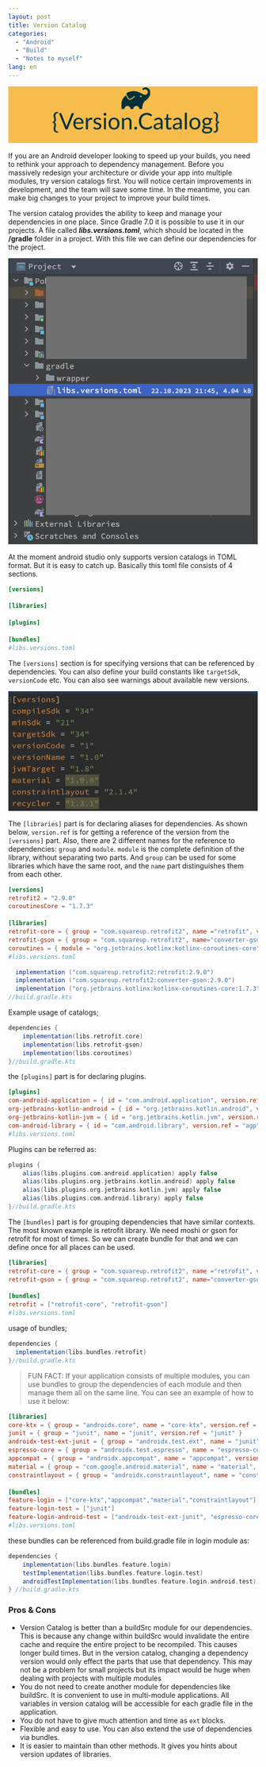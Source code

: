 ```yaml
---
layout: post
title: Version Catalog
categories:
  - "Android"
  - "Build"
  - "Notes to myself"
lang: en
---
```

![](/img/version-catalog/version-catalog.png)

If you are an Android developer looking to speed up your builds, you need to rethink your approach to dependency management. Before you massively redesign your architecture or divide your app into multiple modules, try version catalogs first. You will notice certain improvements in development, and the team will save some time. In the meantime, you can make big changes to your project to improve your build times.

<!--more-->

The version catalog provides the ability to keep and manage your dependencies in one place. Since Gradle 7.0 it is possible to use it in our projects. A file called ***libs.versions.toml***, which should be located in the **/gradle** folder in a project. With this file we can define our dependencies for the project.

<p align="center">
  <img src="/img/version-catalog/file-location.png" />
</p>


At the moment android studio only supports version catalogs in TOML format. But it is easy to catch up. Basically this toml file consists of 4 sections. 

```toml
[versions]

[libraries]

[plugins]

[bundles]
#libs.versions.toml
```
The `[versions]` section is for specifying versions that can be referenced by dependencies. You can also define your build constants like `targetSdk`, `versionCode` etc. You can also see warnings about available new versions.
<p align="center">
  <img src="/img/version-catalog/toml-1.png" />
</p>

The `[libraries]` part is for declaring aliases for dependencies. As shown below, `version.ref` is for getting a reference of the version from the `[versions]` part. Also, there are 2 different names for the reference to dependencies: `group` and `module`. `module` is the complete definition of the library, without separating two parts. And `group` can be used for some libraries which have the same root, and the `name` part distinguishes them from each other. 

```toml
[versions]
retrofit2 = "2.9.0"
coroutinesCore = "1.7.3"

[libraries]
retrofit-core = { group = "com.squareup.retrofit2", name ="retrofit", version.ref = "retrofit2" }
retrofit-gson = { group = "com.squareup.retrofit2", name="converter-gson", version.ref = "retrofit2" }
coroutines = { module = "org.jetbrains.kotlinx:kotlinx-coroutines-core", version.ref = "coroutinesCore" }
#libs.versions.toml
```

```gradle
  implementation ("com.squareup.retrofit2:retrofit:2.9.0")
  implementation ("com.squareup.retrofit2:converter-gson:2.9.0")
  implementation ("org.jetbrains.kotlinx:kotlinx-coroutines-core:1.7.3")
//build.gradle.kts
```

Example usage of catalogs;

```gradle
dependencies {
    implementation(libs.retrofit.core)
    implementation(libs.retrofit-gson)
    implementation(libs.coroutines)
}//build.gradle.kts
```

the `[plugins]` part is for declaring plugins.

```toml
[plugins]
com-android-application = { id = "com.android.application", version.ref = "agp" }
org-jetbrains-kotlin-android = { id = "org.jetbrains.kotlin.android", version.ref = "org-jetbrains-kotlin-android" }
org-jetbrains-kotlin-jvm = { id = "org.jetbrains.kotlin.jvm", version.ref = "org-jetbrains-kotlin-jvm" }
com-android-library = { id = "com.android.library", version.ref = "agp" }
#libs.versions.toml
```

Plugins can be referred as:

```gradle
plugins {
    alias(libs.plugins.com.android.application) apply false
    alias(libs.plugins.org.jetbrains.kotlin.android) apply false
    alias(libs.plugins.org.jetbrains.kotlin.jvm) apply false
    alias(libs.plugins.com.android.library) apply false
}//build.gradle.kts
```

The `[bundles]` part is for grouping dependencies that have similar contexts. The most known example is retrofit library. We need moshi or gson for retrofit for most of times. So we can create bundle for that and we can define once for all places can be used. 
  
```toml
[libraries]
retrofit-core = { group = "com.squareup.retrofit2", name ="retrofit", version.ref = "retrofit2" }
retrofit-gson = { group = "com.squareup.retrofit2", name="converter-gson", version.ref = "retrofit2" }

[bundles]
retrofit = ["retrofit-core", "retrofit-gson"]
#libs.versions.toml
```

usage of bundles;

```gradle
dependencies {
  implementation(libs.bundles.retrofit)
}//build.gradle.kts
```

>FUN FACT: If your application consists of multiple modules, you can use bundles to group the dependencies of each module and then manage them all on the same line. You can see an example of how to use it below:

```toml
[libraries]
core-ktx = { group = "androidx.core", name = "core-ktx", version.ref = "core-ktx" }
junit = { group = "junit", name = "junit", version.ref = "junit" }
androidx-test-ext-junit = { group = "androidx.test.ext", name = "junit", version.ref = "androidx-test-ext-junit" }
espresso-core = { group = "androidx.test.espresso", name = "espresso-core", version.ref = "espresso-core" }
appcompat = { group = "androidx.appcompat", name = "appcompat", version.ref = "appcompat" }
material = { group = "com.google.android.material", name = "material", version.ref = "material" }
constraintlayout = { group = "androidx.constraintlayout", name = "constraintlayout", version.ref = "constraintlayout" }

[bundles]
feature-login = ["core-ktx","appcompat","material","constraintlayout"]
feature-login-test = ["junit"]
feature-login-android-test = ["androidx-test-ext-junit", "espresso-core"]
#libs.versions.toml
```

these bundles can be referenced from build.gradle file in login module as: 

```gradle
dependencies {
    implementation(libs.bundles.feature.login)
    testImplementation(libs.bundles.feature.login.test)
    androidTestImplementation(libs.bundles.feature.login.android.test)
} //build.gradle.kts 
```

### Pros & Cons

- Version Catalog is better than a buildSrc module for our dependencies. This is because any change within buildSrc would invalidate the entire cache and require the entire project to be recompiled. This causes longer build times. But in the version catalog, changing a dependency version would only effect the parts that use that dependency. This may not be a problem for small projects but its impact would be huge when dealing with projects with multiple modules
- You do not need to create another module for dependencies like buildSrc. It is convenient to use in multi-module applications. All variables in version catalog will be accessible for each gradle file in the application.
- You do not have to give much attention and time as `ext` blocks. 
- Flexible and easy to use. You can also extend the use of dependencies via bundles.
- It is easier to maintain than other methods. It gives you hints about version updates of libraries. 
  



